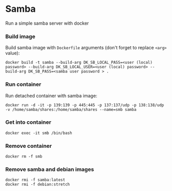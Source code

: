 # Samba
Run a simple samba server with docker

### Build image
Build samba image with `Dockerfile` arguments (don't forget to replace `<arg>` value):

	docker build -t samba --build-arg DK_SB_LOCAL_PASS=<user (local) password> --build-arg DK_SB_LOCAL_USER=<user (local) password> --build-arg DK_SB_PASS=<samba user password > .
	
### Run container
Run detached container with samba image:

	docker run -d -it -p 139:139 -p 445:445 -p 137:137/udp -p 138:138/udp -v /home/samba/shares:/home/samba/shares --name=smb samba
	
### Get into container

	docker exec -it smb /bin/bash
	
### Remove container

	docker rm -f smb
	
### Remove samba and debian images 

	docker rmi -f samba:latest
	docker rmi -f debian:stretch
	
	

